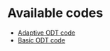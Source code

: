 # Available codes

- [Adaptive ODT code](https://github.com/BYUignite/ODT)
- [Basic ODT code](https://sites.google.com/site/odtresearch/)


